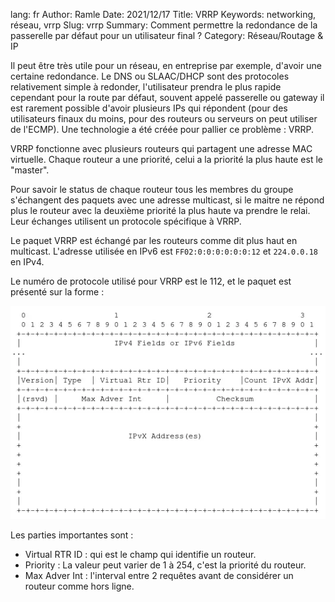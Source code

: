 lang: fr
Author: Ramle
Date: 2021/12/17
Title: VRRP
Keywords: networking, réseau, vrrp
Slug: vrrp
Summary: Comment permettre la redondance de la passerelle par défaut pour un utilisateur final ?
Category: Réseau/Routage & IP

Il peut être très utile pour un réseau, en entreprise par exemple, d'avoir une certaine redondance. Le DNS ou SLAAC/DHCP sont des protocoles relativement simple à redonder, l'utilisateur prendra le plus rapide cependant pour la route par défaut, souvent appelé passerelle ou gateway il est rarement possible d'avoir plusieurs IPs qui répondent (pour des utilisateurs finaux du moins, pour des routeurs ou serveurs on peut utiliser de l'ECMP). Une technologie a été créée pour pallier ce problème : VRRP.

VRRP fonctionne avec plusieurs routeurs qui partagent une adresse MAC virtuelle. Chaque routeur a une priorité, celui a la priorité la plus haute est le "master".

Pour savoir le status de chaque routeur tous les membres du groupe s'échangent des paquets avec une adresse multicast, si le maitre ne répond plus le routeur avec la deuxième priorité la plus haute va prendre le relai. Leur échanges utilisent un protocole spécifique à VRRP.

Le paquet VRRP est échangé par les routeurs comme dit plus haut en multicast. L'adresse utilisée en IPv6 est `FF02:0:0:0:0:0:0:12` et  `224.0.0.18` en IPv4.

Le numéro de protocole utilisé pour VRRP est le 112, et le paquet est présenté sur la forme :



![En-tête d'un paquet VRRP](/static/img/vrrp/vrrp_header.webp)

Les parties importantes sont :

- Virtual RTR ID : qui est le champ qui identifie un routeur.
- Priority : La valeur peut varier de 1 à 254, c'est la priorité du routeur.
- Max Adver Int : l'interval entre 2 requêtes avant de considérer un routeur comme hors ligne.
